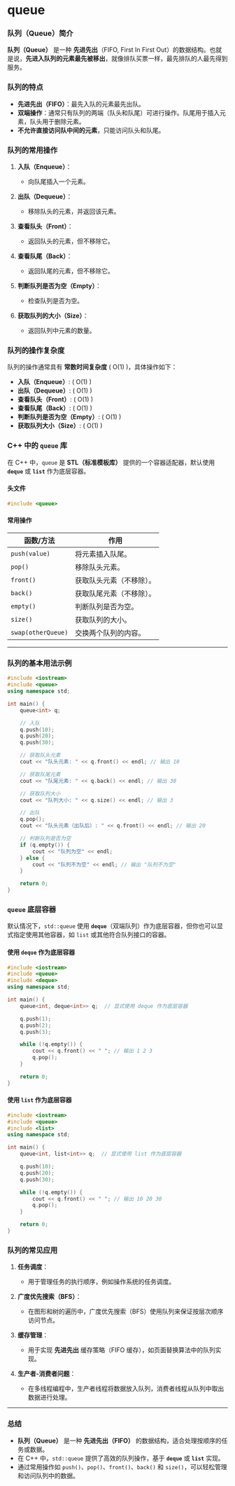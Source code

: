 # queue

### **队列（Queue）简介**

**队列（Queue）** 是一种 **先进先出**（FIFO, First In First Out）的数据结构。也就是说，**先进入队列的元素最先被移出**，就像排队买票一样，最先排队的人最先得到服务。

### **队列的特点**
- **先进先出（FIFO）**：最先入队的元素最先出队。
- **双端操作**：通常只有队列的两端（队头和队尾）可进行操作。队尾用于插入元素，队头用于删除元素。
- **不允许直接访问队中间的元素**，只能访问队头和队尾。

### **队列的常用操作**

1. **入队（Enqueue）**：
   - 向队尾插入一个元素。

2. **出队（Dequeue）**：
   - 移除队头的元素，并返回该元素。

3. **查看队头（Front）**：
   - 返回队头的元素，但不移除它。

4. **查看队尾（Back）**：
   - 返回队尾的元素，但不移除它。

5. **判断队列是否为空（Empty）**：
   - 检查队列是否为空。

6. **获取队列的大小（Size）**：
   - 返回队列中元素的数量。

### **队列的操作复杂度**
队列的操作通常具有 **常数时间复杂度** \( O(1) \)，具体操作如下：

- **入队（Enqueue）**: \( O(1) \)
- **出队（Dequeue）**: \( O(1) \)
- **查看队头（Front）**: \( O(1) \)
- **查看队尾（Back）**: \( O(1) \)
- **判断队列是否为空（Empty）**: \( O(1) \)
- **获取队列大小（Size）**: \( O(1) \)

### **C++ 中的 `queue` 库**
在 C++ 中，`queue` 是 **STL（标准模板库）** 提供的一个容器适配器，默认使用 **`deque`** 或 **`list`** 作为底层容器。

#### **头文件**
```cpp
#include <queue>
```

#### **常用操作**
| **函数/方法**       | **作用**                                                              |
|---------------------|-----------------------------------------------------------------------|
| `push(value)`       | 将元素插入队尾。                                                     |
| `pop()`             | 移除队头元素。                                                       |
| `front()`           | 获取队头元素（不移除）。                                             |
| `back()`            | 获取队尾元素（不移除）。                                             |
| `empty()`           | 判断队列是否为空。                                                   |
| `size()`            | 获取队列的大小。                                                     |
| `swap(otherQueue)`  | 交换两个队列的内容。                                                 |

---

### **队列的基本用法示例**

```cpp
#include <iostream>
#include <queue>
using namespace std;

int main() {
    queue<int> q;

    // 入队
    q.push(10);
    q.push(20);
    q.push(30);

    // 获取队头元素
    cout << "队头元素: " << q.front() << endl; // 输出 10

    // 获取队尾元素
    cout << "队尾元素: " << q.back() << endl; // 输出 30

    // 获取队列大小
    cout << "队列大小: " << q.size() << endl; // 输出 3

    // 出队
    q.pop();
    cout << "队头元素（出队后）: " << q.front() << endl; // 输出 20

    // 判断队列是否为空
    if (q.empty()) {
        cout << "队列为空" << endl;
    } else {
        cout << "队列不为空" << endl; // 输出 "队列不为空"
    }

    return 0;
}
```

### **`queue` 底层容器**
默认情况下，`std::queue` 使用 **`deque`**（双端队列）作为底层容器，但你也可以显式指定使用其他容器，如 `list` 或其他符合队列接口的容器。

#### **使用 `deque` 作为底层容器**
```cpp
#include <iostream>
#include <queue>
#include <deque>
using namespace std;

int main() {
    queue<int, deque<int>> q;  // 显式使用 deque 作为底层容器

    q.push(1);
    q.push(2);
    q.push(3);

    while (!q.empty()) {
        cout << q.front() << " "; // 输出 1 2 3
        q.pop();
    }

    return 0;
}
```

#### **使用 `list` 作为底层容器**
```cpp
#include <iostream>
#include <queue>
#include <list>
using namespace std;

int main() {
    queue<int, list<int>> q;  // 显式使用 list 作为底层容器

    q.push(10);
    q.push(20);
    q.push(30);

    while (!q.empty()) {
        cout << q.front() << " "; // 输出 10 20 30
        q.pop();
    }

    return 0;
}
```

### **队列的常见应用**

1. **任务调度**：
   - 用于管理任务的执行顺序，例如操作系统的任务调度。
   
2. **广度优先搜索（BFS）**：
   - 在图形和树的遍历中，广度优先搜索（BFS）使用队列来保证按层次顺序访问节点。

3. **缓存管理**：
   - 用于实现 **先进先出** 缓存策略（FIFO 缓存），如页面替换算法中的队列实现。

4. **生产者-消费者问题**：
   - 在多线程编程中，生产者线程将数据放入队列，消费者线程从队列中取出数据进行处理。

---

### **总结**
- **队列（Queue）** 是一种 **先进先出（FIFO）** 的数据结构，适合处理按顺序的任务或数据。
- 在 C++ 中，`std::queue` 提供了高效的队列操作，基于 **`deque`** 或 **`list`** 实现。
- 通过常用操作如 `push()`、`pop()`、`front()`、`back()` 和 `size()`，可以轻松管理和访问队列中的数据。